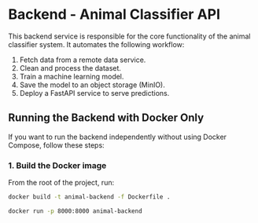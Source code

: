 # Backend - Animal Classifier API

This backend service is responsible for the core functionality of the animal classifier system. It automates the following workflow:

1. Fetch data from a remote data service.
2. Clean and process the dataset.
3. Train a machine learning model.
4. Save the model to an object storage (MinIO).
5. Deploy a FastAPI service to serve predictions.

##  Running the Backend with Docker Only

If you want to run the backend independently without using Docker Compose, follow these steps:

### 1. Build the Docker image

From the root of the project, run:

```bash
docker build -t animal-backend -f Dockerfile .

docker run -p 8000:8000 animal-backend
